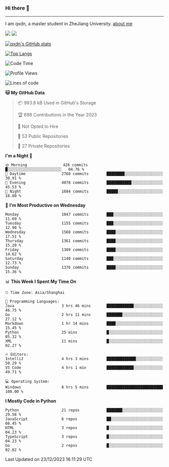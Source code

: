 ### Hi there 👋
---

I am qxdn, a master student in ZheJiang University. [about me](https://qianxu.run/about/)

[![](https://img.shields.io/badge/blog-qxdn-brightgreen?style=for-the-badge&logo=hexo)](https://qianxu.run) [![](https://img.shields.io/badge/bilibili-qxdn-ff69b4?style=for-the-badge&logo=Bilibili)](https://space.bilibili.com/11674667)


[![qxdn's GitHub stats](https://github-readme-stats.vercel.app/api?username=qxdn&count_private=true&show_icons=true)](https://github.com/qxdn)

[![Top Langs](https://github-readme-stats.vercel.app/api/top-langs/?username=qxdn&layout=compact)](https://github.com/qxdn)

<!--START_SECTION:waka-->
![Code Time](http://img.shields.io/badge/Code%20Time-1%2C338%20hrs%206%20mins-blue)

![Profile Views](http://img.shields.io/badge/Profile%20Views-11-blue)

![Lines of code](https://img.shields.io/badge/From%20Hello%20World%20I%27ve%20Written-10.9%20million%20lines%20of%20code-blue)

**🐱 My GitHub Data** 

> 📦 993.8 kB Used in GitHub's Storage 
 > 
> 🏆 698 Contributions in the Year 2023
 > 
> 🚫 Not Opted to Hire
 > 
> 📜 53 Public Repositories 
 > 
> 🔑 27 Private Repositories 
 > 
**I'm a Night 🦉** 

```text
🌞 Morning                426 commits         █░░░░░░░░░░░░░░░░░░░░░░░░   04.76 % 
🌆 Daytime                2768 commits        ████████░░░░░░░░░░░░░░░░░   30.91 % 
🌃 Evening                4078 commits        ███████████░░░░░░░░░░░░░░   45.53 % 
🌙 Night                  1684 commits        █████░░░░░░░░░░░░░░░░░░░░   18.80 % 
```
📅 **I'm Most Productive on Wednesday** 

```text
Monday                   1047 commits        ███░░░░░░░░░░░░░░░░░░░░░░   11.69 % 
Tuesday                  1155 commits        ███░░░░░░░░░░░░░░░░░░░░░░   12.90 % 
Wednesday                1568 commits        ████░░░░░░░░░░░░░░░░░░░░░   17.51 % 
Thursday                 1361 commits        ████░░░░░░░░░░░░░░░░░░░░░   15.20 % 
Friday                   1309 commits        ████░░░░░░░░░░░░░░░░░░░░░   14.62 % 
Saturday                 1140 commits        ███░░░░░░░░░░░░░░░░░░░░░░   12.73 % 
Sunday                   1376 commits        ████░░░░░░░░░░░░░░░░░░░░░   15.36 % 
```


📊 **This Week I Spent My Time On** 

```text
🕑︎ Time Zone: Asia/Shanghai

💬 Programming Languages: 
Java                     3 hrs 46 mins       ████████████░░░░░░░░░░░░░   46.75 % 
Go                       2 hrs 11 mins       ███████░░░░░░░░░░░░░░░░░░   27.12 % 
Markdown                 1 hr 14 mins        ████░░░░░░░░░░░░░░░░░░░░░   15.45 % 
Python                   25 mins             █░░░░░░░░░░░░░░░░░░░░░░░░   05.32 % 
XML                      11 mins             █░░░░░░░░░░░░░░░░░░░░░░░░   02.27 % 

🔥 Editors: 
IntelliJ                 4 hrs 3 mins        █████████████░░░░░░░░░░░░   50.29 % 
VS Code                  4 hrs 1 min         ████████████░░░░░░░░░░░░░   49.71 % 

💻 Operating System: 
Windows                  8 hrs 5 mins        █████████████████████████   100.00 % 
```

**I Mostly Code in Python** 

```text
Python                   21 repos            ███████░░░░░░░░░░░░░░░░░░   29.58 % 
JavaScript               6 repos             ██░░░░░░░░░░░░░░░░░░░░░░░   08.45 % 
HTML                     3 repos             █░░░░░░░░░░░░░░░░░░░░░░░░   04.23 % 
TypeScript               3 repos             █░░░░░░░░░░░░░░░░░░░░░░░░   04.23 % 
Go                       2 repos             █░░░░░░░░░░░░░░░░░░░░░░░░   02.82 % 
```




 Last Updated on 23/12/2023 16:11:29 UTC
<!--END_SECTION:waka-->

<!--
**qxdn/qxdn** is a ✨ _special_ ✨ repository because its `README.md` (this file) appears on your GitHub profile.

Here are some ideas to get you started:

- 🔭 I’m currently working on ...
- 🌱 I’m currently learning ...
- 👯 I’m looking to collaborate on ...
- 🤔 I’m looking for help with ...
- 💬 Ask me about ...
- 📫 How to reach me: ...
- 😄 Pronouns: ...
- ⚡ Fun fact: ...
-->
